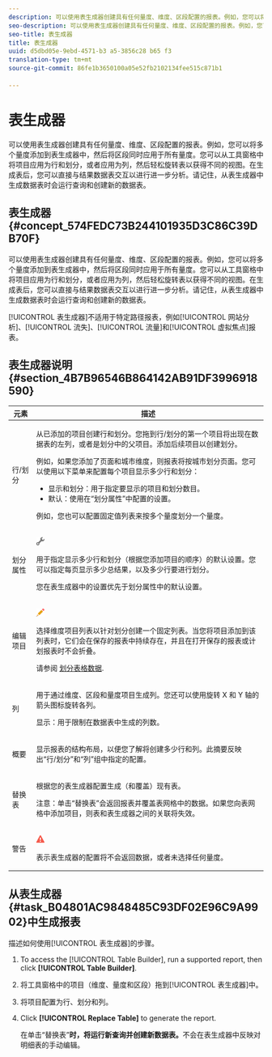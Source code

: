 ```yaml
---
description: 可以使用表生成器创建具有任何量度、维度、区段配置的报表。例如，您可以将多个量度添加到表生成器中，然后将区段同时应用于所有量度。您可以从工具窗格中将项目应用为行和划分，或者应用为列，然后轻松旋转表以获得不同的视图。在生成表后，您可以直接与结果数据表交互以进行进一步分析。请记住，从表生成器中生成数据表时会运行查询和创建新的数据表。
seo-description: 可以使用表生成器创建具有任何量度、维度、区段配置的报表。例如，您可以将多个量度添加到表生成器中，然后将区段同时应用于所有量度。您可以从工具窗格中将项目应用为行和划分，或者应用为列，然后轻松旋转表以获得不同的视图。在生成表后，您可以直接与结果数据表交互以进行进一步分析。请记住，从表生成器中生成数据表时会运行查询和创建新的数据表。
seo-title: 表生成器
title: 表生成器
uuid: d5dbd05e-9ebd-4571-b3 a5-3856c28 b65 f3
translation-type: tm+mt
source-git-commit: 86fe1b3650100a05e52fb2102134fee515c871b1

---
```



# 表生成器

可以使用表生成器创建具有任何量度、维度、区段配置的报表。例如，您可以将多个量度添加到表生成器中，然后将区段同时应用于所有量度。您可以从工具窗格中将项目应用为行和划分，或者应用为列，然后轻松旋转表以获得不同的视图。在生成表后，您可以直接与结果数据表交互以进行进一步分析。请记住，从表生成器中生成数据表时会运行查询和创建新的数据表。

## 表生成器 {#concept_574FEDC73B244101935D3C86C39DB70F}

可以使用表生成器创建具有任何量度、维度、区段配置的报表。例如，您可以将多个量度添加到表生成器中，然后将区段同时应用于所有量度。您可以从工具窗格中将项目应用为行和划分，或者应用为列，然后轻松旋转表以获得不同的视图。在生成表后，您可以直接与结果数据表交互以进行进一步分析。请记住，从表生成器中生成数据表时会运行查询和创建新的数据表。

[!UICONTROL 表生成器]不适用于特定路径报表，例如[!UICONTROL 网站分析]、[!UICONTROL 流失]、[!UICONTROL 流量]和[!UICONTROL 虚拟焦点]报表。

## 表生成器说明 {#section_4B7B96546B864142AB91DF3996918590}

<table id="table_C11D78E62DEF48A78B50EFB8669817BC"> 
 <thead> 
  <tr> 
   <th colname="col1" class="entry"> 元素 </th> 
   <th colname="col2" class="entry"> 描述 </th> 
  </tr> 
 </thead>
 <tbody> 
  <tr> 
   <td colname="col1"> <span class="wintitle"> 行/划分</span> </td> 
   <td colname="col2"> <p>从已添加的项目创建行和划分。您拖到<span class="wintitle">行/划分</span>的第一个项目将出现在数据表的左列，或者是划分中的父项目。添加后续项目以创建划分。 </p> <p>例如，如果您添加了页面和城市维度，则报表将按城市划分页面。您可以使用以下菜单来配置每个项目显示多少行和划分： </p> 
    <ul id="ul_702F215DFB814398B8F1879EDFEC103F"> 
     <li id="li_95C4DF2B33524C94BBD2E07397393300"> <span class="uicontrol">显示</span>和<span class="uicontrol">划分</span>：用于指定要显示的项目和划分数目。 </li> 
     <li id="li_D594C7F31A094D1EA1A070B80794E006"> <span class="uicontrol">默认</span>：使用在<span class="wintitle">“划分属性”</span>中配置的设置。 </li> 
    </ul> <p>例如，您也可以配置固定值列表来按多个量度划分一个量度。 </p> </td> 
  </tr> 
  <tr> 
   <td colname="col1"> <span class="wintitle"> 划分属性</span> </td> 
   <td colname="col2"> <p><img placement="inline"  src="assets/Settings_Illustrative.png" id="image_C46860621CF94E88AF592B8660F28E57"> </img> </p> <p>用于指定显示多少行和划分（根据您添加项目的顺序）的默认设置。您可以指定每页显示多少总结果，以及多少行要进行划分。 </p> <p>您在<span class="wintitle">表生成器</span>中的设置优先于<span class="wintitle">划分属性</span>中的默认设置。 </p> </td> 
  </tr> 
  <tr> 
   <td colname="col1"> <span class="wintitle"> 编辑项目</span> </td> 
   <td colname="col2"> <p><img  src="assets/Edit_Buttcon.png" id="image_E44BCC4B0BFF453D8564047E3DA2501A"> </img> </p> <p>选择维度项目列表以针对划分创建一个固定列表。当您将项目添加到该列表时，它们会在保存的报表中持续存在，并且在打开保存的报表或计划报表时不会折叠。 </p> <p>请参阅 <a href="../../analyze/ad-hoc-analysis/c-reports-configure.md#task_29BEE0AF09DA4625B9B44BAB77D7C841" format="dita" scope="local"> 划分表格数据</a>. </p> </td> 
  </tr> 
  <tr> 
   <td colname="col1"> <span class="wintitle"> 列</span> </td> 
   <td colname="col2"> <p>用于通过维度、区段和量度项目生成列。您还可以使用旋转 X 和 Y 轴的箭头图标旋转各列。 </p> <p> <span class="uicontrol">显示</span>：用于限制在数据表中生成的列数。 </p> </td> 
  </tr> 
  <tr> 
   <td colname="col1"> <span class="wintitle"> 概要</span> </td> 
   <td colname="col2"> <p>显示报表的结构布局，以便您了解将创建多少行和列。此摘要反映出<span class="uicontrol"></span>“行/划分”和“列”<span class="uicontrol"></span>组中指定的配置。 </p> </td> 
  </tr> 
  <tr> 
   <td colname="col1"> <span class="wintitle"> 替换表</span> </td> 
   <td colname="col2"> <p>根据您的<span class="wintitle">表生成器</span>配置生成（和覆盖）现有表。 </p> <p>注意：单击“替换表”<span class="uicontrol"></span>会返回报表并覆盖表网格中的数据。如果您向表网格中添加项目，则表和<span class="wintitle">表生成器</span>之间的关联将失效。 </p> </td> 
  </tr> 
  <tr> 
   <td colname="col1"> 警告 </td> 
   <td colname="col2"> <p><img id="image_619E1068C6084D41853DA3DD6B85DFC9"  src="assets/AlertRed_Illustrative.png" placement="inline" /> </p> <p>表示<span class="wintitle">表生成器</span>的配置将不会返回数据，或者未选择任何量度。 </p> </td> 
  </tr> 
 </tbody> 
</table>

## 从表生成器{#task_B04801AC9848485C93DF02E96C9A9902}中生成报表 

描述如何使用[!UICONTROL 表生成器]的步骤。

<!-- 

t_table_builder.xml

 -->

1. To access the [!UICONTROL Table Builder], run a supported report, then click **[!UICONTROL Table Builder]**.
1. 将工具窗格中的项目（维度、量度和区段）拖到[!UICONTROL 表生成器]中。
1. 将项目配置为行、划分和列。
1. Click **[!UICONTROL Replace Table]** to generate the report.

   在单击“替换表”**时，将运行新查询并创建新数据表。**&#x200B;不会在表生成器中反映对明细表的手动编辑。

